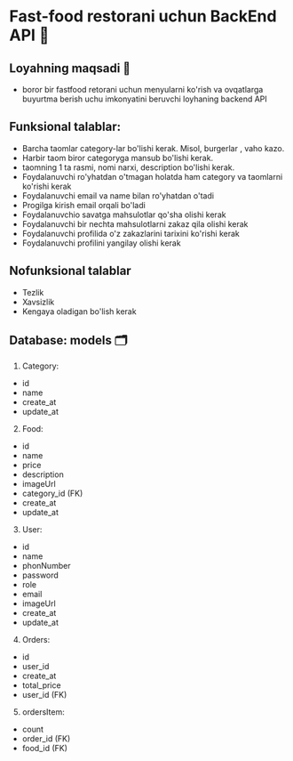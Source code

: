# Fast-food restorani uchun BackEnd API 🍔

## Loyahning maqsadi 🎯
- boror bir fastfood retorani uchun menyularni ko'rish va ovqatlarga buyurtma berish uchu imkonyatini beruvchi loyhaning backend API

## Funksional talablar:
- Barcha taomlar category-lar bo'lishi kerak. Misol, burgerlar , vaho kazo.
- Harbir taom biror categoryga mansub bo'lishi kerak.
- taomning 1 ta rasmi, nomi narxi, description bo'lishi kerak.
- Foydalanuvchi ro'yhatdan o'tmagan holatda ham category va taomlarni ko'rishi kerak
- Foydalanuvchi email va name bilan ro'yhatdan o'tadi
- Progilga kirish email orqali bo'ladi
- Foydalanuvchio savatga mahsulotlar qo'sha olishi kerak
- Foydalanuvchi bir nechta mahsulotlarni zakaz qila olishi kerak
- Foydalanuvchi profilida o'z zakazlarini tarixini ko'rishi kerak
- Foydalanuvchi profilini yangilay olishi kerak

## Nofunksional talablar
- Tezlik 
- Xavsizlik
- Kengaya oladigan bo'lish kerak

## Database: models 🗂️

1. Category:
- id
- name
- create_at
- update_at

2. Food:
- id
- name
- price
- description
- imageUrl
- category_id (FK)
- create_at
- update_at

3. User:
- id
- name
- phonNumber
- password
- role
- email
- imageUrl
- create_at
- update_at

4. Orders:
- id
- user_id
- create_at
- total_price
- user_id (FK)

5. ordersItem:
- count
- order_id (FK)
- food_id (FK)

